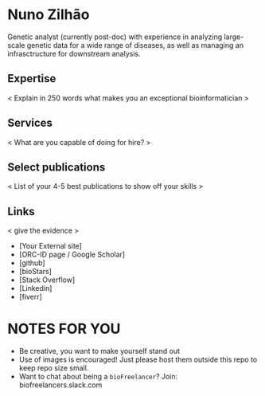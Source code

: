 # Nuno Zilhão
Genetic analyst (currently post-doc) with experience in analyzing large-scale genetic data for a wide range of diseases, as well as managing an infrasctructure for downstream analysis. 

## Expertise
< Explain in 250 words what makes you an exceptional bioinformatician >

## Services
< What are you capable of doing for hire? >

## Select publications
< List of your 4-5 best publications to show off your skills >

## Links
< give the evidence >
- [Your External site]
- [ORC-ID page / Google Scholar]
- [github]
- [bioStars]
- [Stack Overflow]
- [Linkedin]
- [fiverr]

# NOTES FOR YOU
- Be creative, you want to make yourself stand out
- Use of images is encouraged! Just please host them outside this repo to keep repo size small.
- Want to chat about being a `bioFreelancer`? Join: biofreelancers.slack.com
